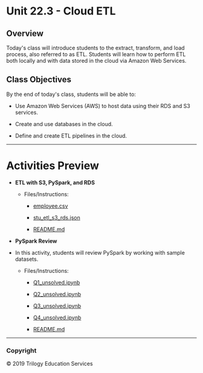 # Unit 22.3 - Cloud ETL

## Overview

Today's class will introduce students to the extract, transform, and load process, also referred to as ETL. Students will learn how to perform ETL both locally and with data stored in the cloud via Amazon Web Services.

## Class Objectives

By the end of today's class, students will be able to:

* Use Amazon Web Services (AWS) to host data using their RDS and S3 services.

* Create and use databases in the cloud.

* Define and create ETL pipelines in the cloud.

- - -

# Activities Preview

* **ETL with S3, PySpark, and RDS**

  * Files/Instructions:

    * [employee.csv](Activities/04-Stu_ETL_S3_Colab/Resources/employee.csv)

    * [stu_etl_s3_rds.json](Activities/04-Stu_ETL_S3_Colab/Unsolved/stu_etl_s3_rds.ipynb)

    * [README.md](Activities/04-Stu_ETL_S3_Colab/README.md)

* **PySpark Review**
* In this activity, students will review PySpark by working with sample datasets.

  * Files/Instructions:

    * [Q1_unsolved.ipynb](Activities/05-Stu_Big_Data_Review/Unsolved/Q1_unsolved.ipynb)

    * [Q2_unsolved.ipynb](Activities/05-Stu_Big_Data_Review/Unsolved/Q2_unsolved.ipynb)

    * [Q3_unsolved.ipynb](Activities/05-Stu_Big_Data_Review/Unsolved/Q3_unsolved.ipynb)

    * [Q4_unsolved.ipynb](Activities/05-Stu_Big_Data_Review/Unsolved/Q4_unsolved.ipynb)

    * [README.md](Activities/05-Stu_Big_Data_Review/README.md)

- - -

### Copyright

© 2019 Trilogy Education Services
